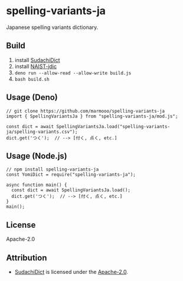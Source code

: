 # spelling-variants-ja

Japanese spelling variants dictionary.

## Build

1. install [SudachiDict](https://github.com/WorksApplications/SudachiDict)
2. install
   [NAIST-jdic](https://ja.osdn.net/projects/naist-jdic/downloads/53500/mecab-naist-jdic-0.6.3b-20111013.tar.gz/)
3. `deno run --allow-read --allow-write build.js`
4. `bash build.sh`

## Usage (Deno)

```
// git clone https://github.com/marmooo/spelling-variants-ja
import { SpellingVariantsJa } from "spelling-variants-ja/mod.js";

const dict = await SpellingVariantsJa.load("spelling-variants-ja/spelling-variants.csv");
dict.get('つく');  // --> [付く, 点く, etc.]
```

## Usage (Node.js)

```
// npm install spelling-variants-ja
const YomiDict = require("spelling-variants-ja");

async function main() {
  const dict = await SpellingVariantsJa.load();
  dict.get('つく');  // --> [付く, 点く, etc.]
}
main();
```

## License

Apache-2.0

## Attribution

- [SudachiDict](https://github.com/WorksApplications/SudachiDict) is licensed
  under the [Apache-2.0](http://www.apache.org/licenses/LICENSE-2.0).
